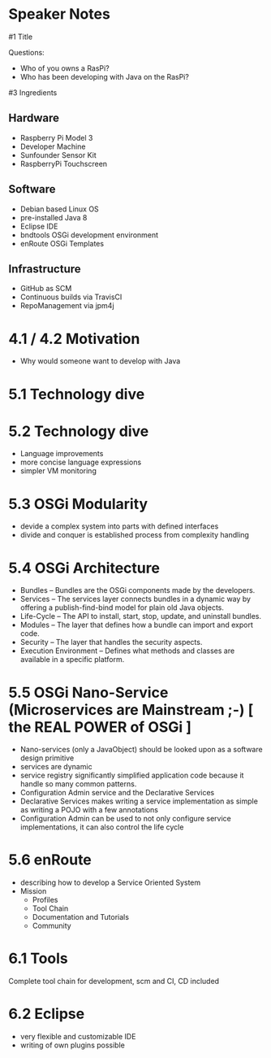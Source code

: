 # Speaker Notes

#1 Title 

Questions: 
- Who of you owns a RasPi?
- Who has been developing with Java on the RasPi?

#3 Ingredients

## Hardware
* Raspberry Pi Model 3
* Developer Machine
* Sunfounder Sensor Kit
* RaspberryPi Touchscreen

## Software
* Debian based Linux OS
* pre-installed Java 8
* Eclipse IDE
* bndtools OSGi development environment
* enRoute OSGi Templates

## Infrastructure
* GitHub as SCM
* Continuous builds via TravisCI
* RepoManagement via jpm4j

# 4.1 / 4.2 Motivation
* Why would someone want to develop with Java

# 5.1 Technology dive

# 5.2 Technology dive
* Language improvements
* more concise language expressions
* simpler VM monitoring

# 5.3 OSGi Modularity
* devide a complex system into parts with defined interfaces
* divide and conquer is established process from complexity handling

# 5.4 OSGi Architecture
* Bundles – Bundles are the OSGi components made by the developers.
* Services – The services layer connects bundles in a dynamic way by offering a publish-find-bind model for plain old Java objects.
* Life-Cycle – The API to install, start, stop, update, and uninstall bundles.
* Modules – The layer that defines how a bundle can import and export code.
* Security – The layer that handles the security aspects.
* Execution Environment – Defines what methods and classes are available in a specific platform.

# 5.5 OSGi Nano-Service (Microservices are Mainstream ;-) [ the REAL POWER of OSGi ]
* Nano-services (only a JavaObject) should be looked upon as a software design primitive
* services are dynamic
* service registry significantly simplified application code because it handle so many common patterns.
* Configuration Admin service and the Declarative Services 
* Declarative Services makes writing a service implementation as simple as writing a POJO with a few annotations
* Configuration Admin can be used to not only configure service implementations, it can also control the life cycle

# 5.6 enRoute
* describing how to develop a Service Oriented System
* Mission
	* Profiles
	* Tool Chain
	* Documentation and Tutorials
	* Community

# 6.1 Tools
Complete tool chain for development, scm and CI, CD included

# 6.2 Eclipse 
* very flexible and customizable IDE
* writing of own plugins possible
